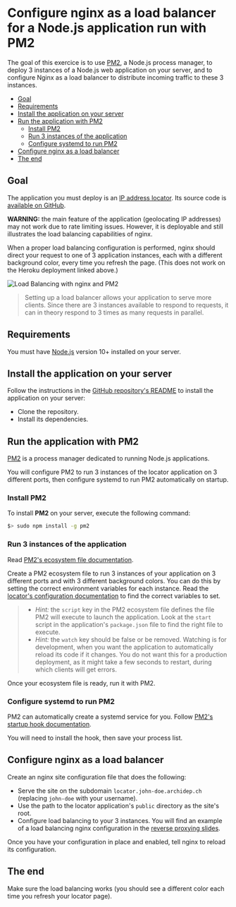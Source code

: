 # Configure nginx as a load balancer for a Node.js application run with PM2

The goal of this exercice is to use [PM2][pm2], a Node.js process manager, to
deploy 3 instances of a Node.js web application on your server, and to configure
Nginx as a load balancer to distribute incoming traffic to these 3 instances.

<!-- START doctoc generated TOC please keep comment here to allow auto update -->
<!-- DON'T EDIT THIS SECTION, INSTEAD RE-RUN doctoc TO UPDATE -->

- [Goal](#goal)
- [Requirements](#requirements)
- [Install the application on your server](#install-the-application-on-your-server)
- [Run the application with PM2](#run-the-application-with-pm2)
  - [Install PM2](#install-pm2)
  - [Run 3 instances of the application](#run-3-instances-of-the-application)
  - [Configure systemd to run PM2](#configure-systemd-to-run-pm2)
- [Configure nginx as a load balancer](#configure-nginx-as-a-load-balancer)
- [The end](#the-end)

<!-- END doctoc generated TOC please keep comment here to allow auto update -->

## Goal

The application you must deploy is an [IP address locator][locator]. Its source
code is [available on GitHub][locator-repo].

**WARNING:** the main feature of the application (geolocating IP addresses) may
not work due to rate limiting issues. However, it is deployable and still
illustrates the load balancing capabilities of nginx.

When a proper load balancing configuration is performed, nginx should direct
your request to one of 3 application instances, each with a different background
color, every time you refresh the page. (This does not work on the Heroku
deployment linked above.)

![Load Balancing with nginx and PM2](../images/load-balancing-ex.jpg)

> Setting up a load balancer allows your application to serve more clients.
> Since there are 3 instances available to respond to requests, it can in theory
> respond to 3 times as many requests in parallel.

## Requirements

You must have [Node.js][node] version 10+ installed on your server.

## Install the application on your server

Follow the instructions in the [GitHub repository's README][locator-readme] to
install the application on your server:

- Clone the repository.
- Install its dependencies.

## Run the application with PM2

[PM2][pm2] is a process manager dedicated to running Node.js applications.

You will configure PM2 to run 3 instances of the locator application on 3
different ports, then configure systemd to run PM2 automatically on startup.

### Install PM2

To install **PM2** on your server, execute the following command:

```bash
$> sudo npm install -g pm2
```

### Run 3 instances of the application

Read [PM2's ecosystem file documentation][pm2-ecosystem].

Create a PM2 ecosystem file to run 3 instances of your application on 3
different ports and with 3 different background colors. You can do this by
setting the correct environment variables for each instance. Read the [locator's
configuration documentation][locator-config] to find the correct variables to
set.

> - _Hint:_ the `script` key in the PM2 ecosystem file defines the file PM2 will
>   execute to launch the application. Look at the `start` script in the
>   application's `package.json` file to find the right file to execute.
> - _Hint:_ the `watch` key should be false or be removed. Watching is for
>   development, when you want the application to automatically reload its code
>   if it changes. You do not want this for a production deployment, as it might
>   take a few seconds to restart, during which clients will get errors.

Once your ecosystem file is ready, run it with PM2.

### Configure systemd to run PM2

PM2 can automatically create a systemd service for you. Follow [PM2's startup
hook documentation][pm2-startup].

You will need to install the hook, then save your process list.

## Configure nginx as a load balancer

Create an nginx site configuration file that does the following:

- Serve the site on the subdomain `locator.john-doe.archidep.ch` (replacing
  `john-doe` with your username).
- Use the path to the locator application's `public` directory as the site's
  root.
- Configure load balancing to your 3 instances. You will find an example of a
  load balancing nginx configuration in the [reverse proxying
  slides][nginx-slides].

Once you have your configuration in place and enabled, tell nginx to reload its
configuration.

## The end

Make sure the load balancing works (you should see a different color each time
you refresh your locator page).

[locator]: https://load-balanceable-locator.herokuapp.com
[locator-config]: https://github.com/MediaComem/load-balanceable-locator#configuration
[locator-readme]: https://github.com/MediaComem/load-balanceable-locator#readme
[locator-repo]: https://github.com/MediaComem/load-balanceable-locator
[nginx-slides]: https://mediacomem.github.io/comem-archidep/2020-2021/subjects/reverse-proxy/?home=MediaComem%2Fcomem-archidep%23readme#30
[node]: https://nodejs.org
[one-chat-room-ex]: ./one-chat-room-deployment.md
[pm2]: http://pm2.keymetrics.io
[pm2-ecosystem]: https://pm2.keymetrics.io/docs/usage/application-declaration/
[pm2-startup]: https://pm2.io/docs/runtime/guide/startup-hook/
